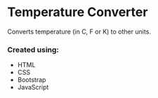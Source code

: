 # Temperature Converter
Converts temperature (in C, F or K) to other units.
### Created using: ###
- HTML
- CSS
- Bootstrap
- JavaScript
